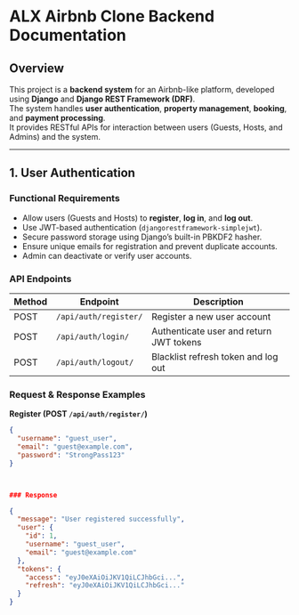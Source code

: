 # ALX Airbnb Clone Backend Documentation

## Overview

This project is a **backend system** for an Airbnb-like platform, developed using **Django** and **Django REST Framework (DRF)**.  
The system handles **user authentication**, **property management**, **booking**, and **payment processing**.  
It provides RESTful APIs for interaction between users (Guests, Hosts, and Admins) and the system.

---

## 1. User Authentication

### Functional Requirements
- Allow users (Guests and Hosts) to **register**, **log in**, and **log out**.
- Use JWT-based authentication (`djangorestframework-simplejwt`).
- Secure password storage using Django’s built-in PBKDF2 hasher.
- Ensure unique emails for registration and prevent duplicate accounts.
- Admin can deactivate or verify user accounts.

### API Endpoints

| Method | Endpoint | Description |
|---------|-----------|-------------|
| POST | `/api/auth/register/` | Register a new user account |
| POST | `/api/auth/login/` | Authenticate user and return JWT tokens |
| POST | `/api/auth/logout/` | Blacklist refresh token and log out |

### Request & Response Examples

**Register (POST `/api/auth/register/`)**
```json
{
  "username": "guest_user",
  "email": "guest@example.com",
  "password": "StrongPass123"
}



### Response

{
  "message": "User registered successfully",
  "user": {
    "id": 1,
    "username": "guest_user",
    "email": "guest@example.com"
  },
  "tokens": {
    "access": "eyJ0eXAiOiJKV1QiLCJhbGci...",
    "refresh": "eyJ0eXAiOiJKV1QiLCJhbGci..."
  }
}
